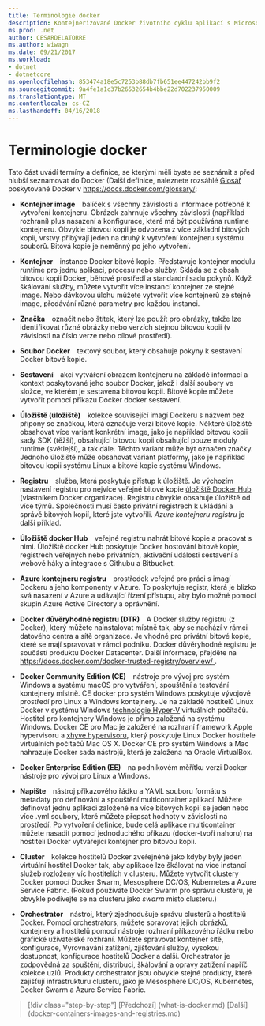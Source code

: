 ```yaml
---
title: Terminologie docker
description: Kontejnerizované Docker životního cyklu aplikací s Microsoft platforma a nástroje
ms.prod: .net
author: CESARDELATORRE
ms.author: wiwagn
ms.date: 09/21/2017
ms.workload:
- dotnet
- dotnetcore
ms.openlocfilehash: 853474a18e5c7253b88db7fb651ee447242bb9f2
ms.sourcegitcommit: 9a4fe1a1c37b26532654b4bbe22d702237950009
ms.translationtype: MT
ms.contentlocale: cs-CZ
ms.lasthandoff: 04/16/2018
---
```

# <a name="docker-terminology"></a>Terminologie docker

Tato část uvádí termíny a definice, se kterými měli byste se seznámit s před hlubší seznamovat do Docker (Další definice, naleznete rozsáhlé [Glosář](https://docs.docker.com/glossary/) poskytované Docker v <https://docs.docker.com/glossary/>:

-   **Kontejner image** balíček s všechny závislosti a informace potřebné k vytvoření kontejneru. Obrázek zahrnuje všechny závislosti (například rozhraní) plus nasazení a konfigurace, které má být používána runtime kontejneru. Obvykle bitovou kopii je odvozena z více základní bitových kopií, vrstvy přibývají jeden na druhý k vytvoření kontejneru systému souborů. Bitová kopie je neměnný po jeho vytvoření.

-   **Kontejner** instance Docker bitové kopie. Představuje kontejner modulu runtime pro jednu aplikaci, procesu nebo služby. Skládá se z obsah bitovou kopii Docker, běhové prostředí a standardní sadu pokynů. Když škálování služby, můžete vytvořit více instancí kontejner ze stejné image. Nebo dávkovou úlohu můžete vytvořit více kontejnerů ze stejné image, předávání různé parametry pro každou instanci.

-   **Značka** označit nebo štítek, který lze použít pro obrázky, takže lze identifikovat různé obrázky nebo verzích stejnou bitovou kopii (v závislosti na číslo verze nebo cílové prostředí).

-   **Soubor Docker** textový soubor, který obsahuje pokyny k sestavení Docker bitové kopie.

-   **Sestavení** akci vytváření obrazem kontejneru na základě informací a kontext poskytované jeho soubor Docker, jakož i další soubory ve složce, ve kterém je sestavena bitovou kopii. Bitové kopie můžete vytvořit pomocí příkazu Docker docker sestavení.

-   **Úložiště (úložiště)** kolekce související imagí Dockeru s názvem bez přípony se značkou, která označuje verzi bitové kopie. Některé úložiště obsahovat více variant konkrétní image, jako je například bitovou kopii sady SDK (těžší), obsahující bitovou kopii obsahující pouze moduly runtime (světlejší), a tak dále. Těchto variant může být označen značky. Jednoho úložiště může obsahovat variant platformy, jako je například bitovou kopii systému Linux a bitové kopie systému Windows.

-   **Registru** služba, která poskytuje přístup k úložiště. Je výchozím nastavení registru pro nejvíce veřejné bitové kopie [úložiště Docker Hub](https://hub.docker.com/) (vlastníkem Docker organizace). Registru obvykle obsahuje úložiště od více týmů. Společnosti musí často privátní registrech k ukládání a správě bitových kopií, které jste vytvořili. *Azure kontejneru registru* je další příklad.

-   **Úložiště docker Hub** veřejné registru nahrát bitové kopie a pracovat s nimi. Úložiště docker Hub poskytuje Docker hostování bitové kopie, registrech veřejných nebo privátních, aktivační události sestavení a webové háky a integrace s Githubu a Bitbucket.

-   **Azure kontejneru registru** prostředek veřejné pro práci s imagí Dockeru a jeho komponenty v Azure. To poskytuje registr, která je blízko svá nasazení v Azure a udávající řízení přístupu, aby bylo možné pomocí skupin Azure Active Directory a oprávnění.

-   **Docker důvěryhodné registru (DTR)** A Docker služby registru (z Docker), který můžete nainstalovat místně tak, aby se nachází v rámci datového centra a sítě organizace. Je vhodné pro privátní bitové kopie, které se mají spravovat v rámci podniku. Docker důvěryhodné registru je součástí produktu Docker Datacenter. Další informace, přejděte na [ https://docs.docker.com/docker-trusted-registry/overview/ ](https://docs.docker.com/docker-trusted-registry/overview/).

-   **Docker Community Edition (CE)** nástroje pro vývoj pro systém Windows a systému macOS pro vytváření, spouštění a testování kontejnery místně. CE docker pro systém Windows poskytuje vývojové prostředí pro Linux a Windows kontejnery. Je na základě hostitelů Linux Docker v systému Windows [technologie Hyper-V](https://www.microsoft.com/en-us/server-cloud/solutions/virtualization.aspx) virtuálních počítačů. Hostitel pro kontejnery Windows je přímo založená na systému Windows. Docker CE pro Mac je založené na rozhraní framework Apple hypervisoru a [xhyve hypervisoru](https://github.com/mist64/xhyve), který poskytuje Linux Docker hostitele virtuálních počítačů Mac OS X. Docker CE pro systém Windows a Mac nahrazuje Docker sada nástrojů, která je založena na Oracle VirtualBox.

-   **Docker Enterprise Edition (EE)** na podnikovém měřítku verzi Docker nástroje pro vývoj pro Linux a Windows.

-   **Napište** nástroj příkazového řádku a YAML souboru formátu s metadaty pro definování a spouštění multicontainer aplikací. Můžete definovat jednu aplikaci založené na více bitových kopií se jeden nebo více .yml soubory, které můžete přepsat hodnoty v závislosti na prostředí. Po vytvoření definice, bude celá aplikace multicontainer můžete nasadit pomocí jednoduchého příkazu (docker-tvoří nahoru) na hostiteli Docker vytvářející kontejner pro bitovou kopii.

-   **Cluster** kolekce hostitelů Docker zveřejněné jako kdyby byly jeden virtuální hostitel Docker tak, aby aplikace lze škálovat na více instancí služeb rozloženy víc hostitelích v clusteru. Můžete vytvořit clustery Docker pomocí Docker Swarm, Mesosphere DC/OS, Kubernetes a Azure Service Fabric. (Pokud používáte Docker Swarm pro správu clusteru, je obvykle podívejte se na clusteru jako *swarm* místo clusteru.)

-   **Orchestrator** nástroj, který zjednodušuje správu clusterů a hostitelů Docker. Pomocí orchestrators, můžete spravovat jejich obrázků, kontejnery a hostitelů pomocí nástroje rozhraní příkazového řádku nebo grafické uživatelské rozhraní. Můžete spravovat kontejner sítě, konfigurace, Vyrovnávání zatížení, zjišťování služby, vysokou dostupnost, konfigurace hostitelů Docker a další. Orchestrator je zodpovědná za spuštění, distribuci, škálování a opravy zatížení napříč kolekce uzlů. Produkty orchestrator jsou obvykle stejné produkty, které zajišťují infrastrukturu clusteru, jako je Mesosphere DC/OS, Kubernetes, Docker Swarm a Azure Service Fabric.


>[!div class="step-by-step"]
[Předchozí] (what-is-docker.md) [Další] (docker-containers-images-and-registries.md)
